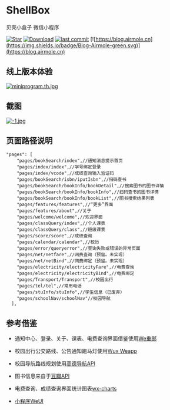 # ShellBox

贝壳小盒子 微信小程序

[![Star](https://img.shields.io/badge/Star-Airmole-brightgreen.svg)](https://github.com/Airmole/ShellBox/stargazers)
[![Download](https://img.shields.io/badge/download-.zip-brightgreen.svg)](https://github.com/Airmole/ShellBox/archive/master.zip)
[![last commit](https://img.shields.io/badge/last%20commit-2019--7--24-green.svg)](https://github.com/Airmole/ShellBox/commits/master)
[![https://blog.airmole.cn](https://img.shields.io/badge/Blog-Airmole-green.svg)](https://blog.airmole.cn)


## 线上版本体验

[![miniprogram.th.jpg](http://www.z4a.net/images/2018/05/04/miniprogram.th.jpg)](小程序体验码)


## 截图
[![-1.jpg](https://z4a.net/images/2019/03/16/-1.jpg)](https://z4a.net/image/7NtGdH)

## 页面路径说明

```
"pages": [
    "pages/bookSearch/index",//通知消息提示首页
    "pages/index/index",//学号绑定登录
    "pages/index/vcode",//成绩查询输入验证码
    "pages/bookSearch/isbn/iputIsbn",//扫码查书
    "pages/bookSearch/bookInfo/bookDetail",//搜索图书的图书详情
    "pages/bookSearch/bookInfo/bookInfo",//扫码查书的图书详情
    "pages/bookSearch/bookInfo/bookList",//图书搜索结果列表
    "pages/features/features",//“更多”界面
    "pages/features/about",//关于
    "pages/welcome/welcome",//欢迎界面
    "pages/classQuery/index",//个人课表
    "pages/classQuery/class",//班级课表
    "pages/score/score",//成绩查询
    "pages/calendar/calendar",//校历
    "pages/error/queryerror",//查询失败或错误的异常页面
    "pages/net/netfare",//网费查询（预留。未实现）
    "pages/net/netBind",//网费绑定（预留。未实现）
    "pages/electricity/electricityFare",//电费查询
    "pages/electricity/electricityBind",//电费绑定
    "pages/Transport/Transport",//校园出行
    "pages/tel/tel",//常用电话
    "pages/stuInfo/stuInfo",//学生信息（已废弃）
    "pages/schoolNav/schoolNav"//校园导航
  ],
```

## 参考借鉴

- 通知中心、登录、关于、课表、电费查询界面借鉴使用[We重邮](https://github.com/mcc108/wecqupt)

-  校园出行公交路线、公告通知跑马灯使用[Wux Weapp](https://github.com/wux-weapp/wux-weapp)

- 校园导航路线规划使用[高德导航API](https://lbs.amap.com/)

- 图书信息来自于[豆瓣API](https://github.com/zce/douban-api-proxy)

- 电费查询、成绩查询界面统计图表[wx-charts](https://github.com/xiaolin3303/wx-charts)

- [小程序WeUI](https://github.com/Tencent/weui-wxss)
